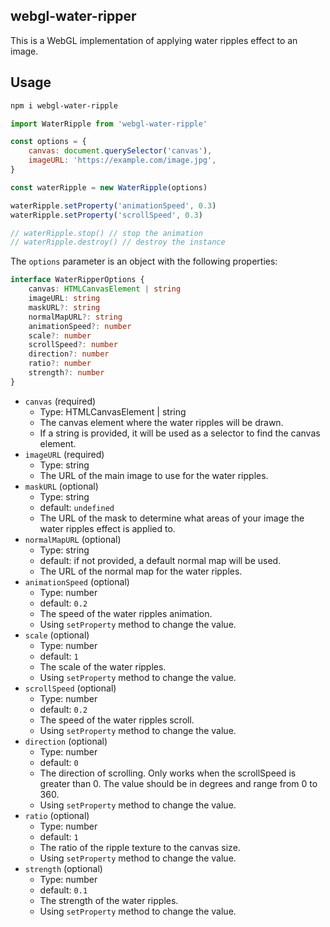 ## webgl-water-ripper

This is a WebGL implementation of applying water ripples effect to an image.

## Usage

```bash
npm i webgl-water-ripple
```

```javascript
import WaterRipple from 'webgl-water-ripple'

const options = {
    canvas: document.querySelector('canvas'),
    imageURL: 'https://example.com/image.jpg',
}

const waterRipple = new WaterRipple(options)

waterRipple.setProperty('animationSpeed', 0.3)
waterRipple.setProperty('scrollSpeed', 0.3)

// waterRipple.stop() // stop the animation
// waterRipple.destroy() // destroy the instance
```

The `options` parameter is an object with the following properties:

```typescript
interface WaterRipperOptions { 
    canvas: HTMLCanvasElement | string
    imageURL: string
    maskURL?: string
    normalMapURL?: string
    animationSpeed?: number
    scale?: number
    scrollSpeed?: number
    direction?: number
    ratio?: number
    strength?: number
}
```

- `canvas` (required)
    - Type: HTMLCanvasElement | string
    - The canvas element where the water ripples will be drawn.
    - If a string is provided, it will be used as a selector to find the canvas element.
- `imageURL` (required)
    - Type: string
    - The URL of the main image to use for the water ripples.
- `maskURL` (optional)
    - Type: string
    - default: `undefined`
    - The URL of the mask to determine what areas of your image the water ripples effect is applied to.
- `normalMapURL` (optional)
    - Type: string
    - default: if not provided, a default normal map will be used.
    - The URL of the normal map for the water ripples.
- `animationSpeed` (optional)
    - Type: number
    - default: `0.2`
    - The speed of the water ripples animation.
    - Using `setProperty` method to change the value.
- `scale` (optional)
    - Type: number
    - default: `1`
    - The scale of the water ripples.
    - Using `setProperty` method to change the value.
- `scrollSpeed` (optional)
    - Type: number
    - default: `0.2`
    - The speed of the water ripples scroll.
    - Using `setProperty` method to change the value.
- `direction` (optional)
    - Type: number
    - default: `0`
    - The direction of scrolling. Only works when the scrollSpeed is greater than 0. The value should be in degrees and range from 0 to 360.
    - Using `setProperty` method to change the value.
- `ratio` (optional)
    - Type: number
    - default: `1`
    - The ratio of the ripple texture to the canvas size.
    - Using `setProperty` method to change the value.
- `strength` (optional)
    - Type: number
    - default: `0.1`
    - The strength of the water ripples.
    - Using `setProperty` method to change the value.